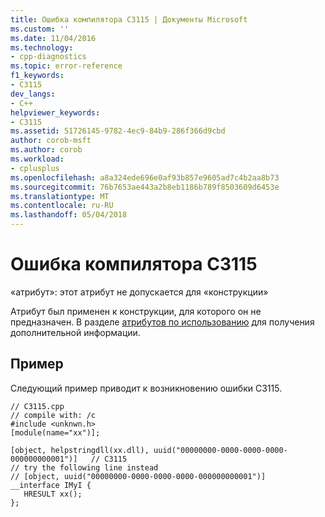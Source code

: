 ```yaml
---
title: Ошибка компилятора C3115 | Документы Microsoft
ms.custom: ''
ms.date: 11/04/2016
ms.technology:
- cpp-diagnostics
ms.topic: error-reference
f1_keywords:
- C3115
dev_langs:
- C++
helpviewer_keywords:
- C3115
ms.assetid: 51726145-9782-4ec9-84b9-286f366d9cbd
author: corob-msft
ms.author: corob
ms.workload:
- cplusplus
ms.openlocfilehash: a8a324ede696e0af93b857e9605ad7c4b2aa8b73
ms.sourcegitcommit: 76b7653ae443a2b8eb1186b789f8503609d6453e
ms.translationtype: MT
ms.contentlocale: ru-RU
ms.lasthandoff: 05/04/2018
---
```

# <a name="compiler-error-c3115"></a>Ошибка компилятора C3115
«атрибут»: этот атрибут не допускается для «конструкции»  
  
 Атрибут был применен к конструкции, для которого он не предназначен.  В разделе [атрибутов по использованию](../../windows/attributes-by-usage.md) для получения дополнительной информации.  
  
## <a name="example"></a>Пример  
 Следующий пример приводит к возникновению ошибки C3115.  
  
```  
// C3115.cpp  
// compile with: /c  
#include <unknwn.h>  
[module(name="xx")];  
  
[object, helpstringdll(xx.dll), uuid("00000000-0000-0000-0000-000000000001")]   // C3115  
// try the following line instead  
// [object, uuid("00000000-0000-0000-0000-000000000001")]  
__interface IMyI {  
   HRESULT xx();  
};  
```